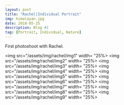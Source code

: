 ```yaml
---
layout: post
title: "Rachel|Individual Portrait"
img: himalayan.jpg 
date: 2018-05-25 
description: Blog #1
tag: [Portrait, Individual, Nature]
---
```


First photoshoot with Rachel. 
  
<img src="/assets/img/rachel/img1" width= "25%>
<img src="/assets/img/rachel/img2" width= "25%>
<img src="/assets/img/rachel/img3" width= "25%>
<img src="/assets/img/rachel/img4" width= "25%>
<img src="/assets/img/rachel/img5" width= "25%>
<img src="/assets/img/rachel/img6" width= "25%>
<img src="/assets/img/rachel/img7" width= "25%>
<img src="/assets/img/rachel/img8" width= "25%>
<img src="/assets/img/rachel/img9" width= "25%>
